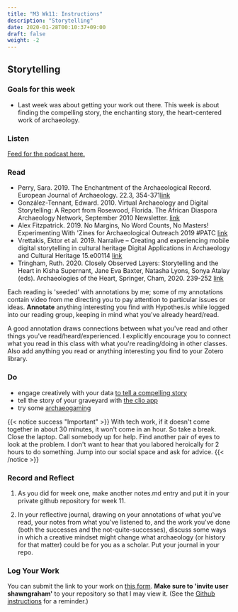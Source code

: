 ```yaml
---
title: "M3 Wk11: Instructions"
description: "Storytelling"
date: 2020-01-28T00:10:37+09:00
draft: false
weight: -2
---
```

## Storytelling

### Goals for this week

- Last week was about getting your work out there. This week is about finding the compelling story, the enchanting story, the heart-centered work of archaeology.

### Listen

[Feed for the podcast here.]()

### Read

+ Perry, Sara. 2019. The Enchantment of the Archaeological Record. European Journal of Archaeology. 22.3, 354-371[link](https://doi.org/10.1017/eaa.2019.24)
+ González-Tennant, Edward. 2010. Virtual Archaeology and Digital Storytelling: A Report from Rosewood, Florida. The African Diaspora Archaeology Network, September 2010 Newsletter. [link](http://www.diaspora.illinois.edu/news0910/news0910-1.pdf)
+ Alex Fitzpatrick. 2019. No Margins, No Word Counts, No Masters! Experimenting With 'Zines for Archaeological Outreach 2019 #PATC [link](https://www.researchgate.net/profile/Alex_Fitzpatrick4/publication/330666879_No_Margins_No_Word_Counts_No_Masters_Experimenting_With_'Zines_for_Archaeological_Outreach/links/5c4de197a6fdccd6b5cdbf33/No-Margins-No-Word-Counts-No-Masters-Experimenting-With-Zines-for-Archaeological-Outreach)
+ Vrettakis, Ektor et al. 2019. Narralive – Creating and experiencing mobile digital storytelling in cultural heritage Digital Applications in Archaeology and Cultural Heritage 15.e00114 [link](https://doi.org/10.1016/j.daach.2019.e00114 )
+ Tringham, Ruth. 2020. Closely Observed Layers: Storytelling and the Heart in Kisha Supernant, Jane Eva Baxter, Natasha Lyons, Sonya Atalay (eds). Archaeologies of the Heart, Springer, Cham, 2020. 239-252 [link](https://d1wqtxts1xzle7.cloudfront.net/62331014/Arch_of_the_Heart_2020_full_volume20200310-90042-hp4vm0.pdf?1583877426=&response-content-disposition=inline%3B+filename%3DArchaeologies_of_the_Heart.pdf&Expires=1594406138&Signature=F2bEAlsWUvWfv64GK42TOlwRpgNdVhCrIhpToIS6qTyuJmogjaOMml1~6XLWT2RCLwqtUN7iC6oYiXCJyDiswm7yPiExkaQ0mpz70DzeftlQ4MV-ckuSVFx6rLrvd9jpUea0mls9N6BKv-Ii1O8lqWWxf-hw~L0SxOlD1DPR9Vct5uVXEc6HJLtnl5snhV900mVHSjNEVgpVuuEc0MHu-OCNrWtBgKHh9ZpmZreESGBHM-YrXfNZlc2uF3BlFTpK-PALMcU3zIwJLXlyxk0U48NkVU8tQHG4I5ExSiQwFzJIfIyqgErT2Sk58NLVPGY1brHwBpyYMU5WQfLpBQR1Cw__&Key-Pair-Id=APKAJLOHF5GGSLRBV4ZA#page=239)

Each reading is 'seeded' with annotations by me; some of my annotations contain video from me directing you to pay attention to particular issues or ideas. **Annotate** anything interesting you find with Hypothes.is while logged into our reading group, keeping in mind what you've already heard/read.

A good annotation draws connections between what you've read and other things you've read/heard/experienced. I explicitly encourage you to connect what you read in this class with what you're reading/doing in other classes. Also add anything you read or anything interesting you find to your Zotero library.

### Do

- engage creatively with your data [to tell a compelling story](/week/11/creativity)
- tell the story of your graveyard with [the clio app](/week/11/clio)
- try some [archaeogaming](/week/11/archaeogaming)

{{< notice success "Important" >}} With tech work, if it doesn't come together in about 30 minutes, it won't come in an hour. So take a break. Close the laptop. Call somebody up for help. Find another pair of eyes to look at the problem. I don't want to hear that you labored heroically for 2 hours to do something. Jump into our social space and ask for advice.
{{< /notice >}}

### Record and Reflect

1. As you did for week one, make another notes.md entry and put it in your private github repository for week 11.

2. In your reflective journal, drawing on your annotations of what you've read, your notes from what you've listened to, and the work you've done (both the successes and the not-quite-successes), discuss some ways in which a creative mindset might change what archaeology (or history for that matter) could be for you as a scholar. Put your journal in your repo.

### Log Your Work

You can submit the link to your work on [this form](#). **Make sure to 'invite user shawngraham'** to your repository so that I may view it. (See the [Github instructions](/week/1/github) for a reminder.)
